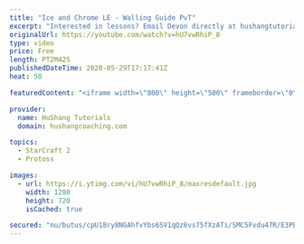 ```yaml
---
title: "Ice and Chrome LE - Walling Guide PvT"
excerpt: "Interested in lessons? Email Devon directly at hushangtutorials@outlook.com ------------------------------------------------------------------------------------------------------- Want to support HuShang Tutorials directly? Patreon is a website where you can contribute a monthly donation that will help"
originalUrl: https://youtube.com/watch?v=hU7vwRhiP_8
type: video
price: Free
length: PT2M42S
publishedDateTime: 2020-05-29T17:17:41Z
heat: 50

featuredContent: "<iframe width=\"800\" height=\"500\" frameborder=\"0\" src=\"https://www.youtube.com/embed/hU7vwRhiP_8\" allow=\"accelerometer; autoplay; encrypted-media; gyroscope; picture-in-picture\" allowfullscreen></iframe>"

provider:
  name: HuShang Tutorials
  domain: hushangcoaching.com

topics:
  - StarCraft 2
  - Protoss

images:
  - url: https://i.ytimg.com/vi/hU7vwRhiP_8/maxresdefault.jpg
    width: 1280
    height: 720
    isCached: true

secured: "nu/butus/cpU18ry8NGAhfvYbs6SV1qQz6vs75fXzATi/SMC5Fvdu47R/E3PBN63780xBhW8tMWFR1mr/gBU429r6rCMLmVRht/3v8uvWqnxQUveIZuJOOH4SvRUoGrsrtfA9hmGXrebj3uBjCuD/chrSjtZu4u+/YqK6Dib61bwUbwqRYoqRcLc5YIOf5dsO6cS0iD77QZOFJlbvs1GUAugZfHmVk4NwAcmtRfvYjy/FyrgeIq7m87SolFdREkP7C1gUkFudgwI2U3r6JLNY4LajKUdOA2X1/yp0pVbVic263KaWAQqtAP8/LhifPUKo40Gr/h7mC7eE3FSruRhG+pSaMyDz78U6Tq50nBbxMQI9FGnM7hMGRjvji/sR+DbXxDrvw63qfFzhjzF0NKCMLiZKQ6V9hWBC/39ggOpe6s=;CI7hS8EOPgB4MoCzLIV+Yw=="
---
```


